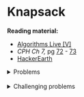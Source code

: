 # Knapsack

**Reading material:**
* [Algorithms Live [V]](https://www.youtube.com/watch?v=U4O3SwDamA4)
* *CPH Ch 7,* pg [72](https://cses.fi/book/book.pdf#page=82) - [73](https://cses.fi/book/book.pdf#page=83)
* [HackerEarth](https://www.hackerearth.com/practice/notes/the-knapsack-problem/)

<details>
<summary>Problems</summary>
<ul>
    <li><a href="https://www.spoj.com/problems/KNAPSACK/">Spoj KNAPSACK</a></li>
    <li><a href="https://atcoder.jp/contests/dp/tasks/dp_d">AtCoder DP D</a></li>
    <li><a href="https://atcoder.jp/contests/dp/tasks/dp_e">AtCoder DP E</a></li>
    <li><a href="https://cses.fi/problemset/task/1158">CSES Book Shop</a></li>
    <li><a href="https://cses.fi/problemset/task/1745">CSES Money Sums</a></li>
    <li><a href="https://cses.fi/problemset/task/1093">CSES Two Sets II</a></li>
</ul>
</details>
<br/>

<details>
<summary>Challenging problems</summary>
<ul>
    <li><a href="https://codeforces.com/problemset/problem/106/C">CF 106 C</a></li>
    <li><a href="https://codeforces.com/problemset/problem/730/J">CF 730 J</a></li>
    <li><a href="https://codeforces.com/contest/837/problem/D">CF 837 D</a></li>
</ul>
</details>